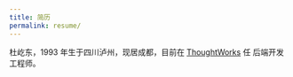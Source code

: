 ```yaml
---
title: 简历
permalink: resume/
---
```


杜屹东，1993 年生于四川泸州，现居成都，目前在 [ThoughtWorks](https://Thoughtworks.com/) 任 后端开发工程师。

